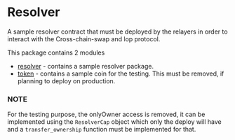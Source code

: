 # Resolver

A sample resolver contract that must be deployed by the relayers in order to interact with the Cross-chain-swap and lop protocol.

This package contains 2 modules

-   [resolver](./sources/resolver.move) - contains a sample resolver package.
-   [token](./sources/token.move) - contains a sample coin for the testing. This must be removed, if planning to deploy on production.

### NOTE

For the testing purpose, the onlyOwner access is removed, it can be implemented using the `ResolverCap` object which only the deploy will have and a `transfer_ownership` function must be implemented for that.
